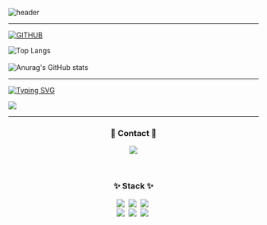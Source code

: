 
<!--
**JungYouM/JungYouM** is a ✨ _special_ ✨ repository because its `README.md` (this file) appears on your GitHub profile.

Here are some ideas to get you started:

- 🔭 I’m currently working on ...
- 🌱 I’m currently learning ...
- 👯 I’m looking to collaborate on ...
- 🤔 I’m looking for help with ...
- 💬 Ask me about ...
- 📫 How to reach me: ...
- 😄 Pronouns: ...
- ⚡ Fun fact: ...
-->

![header](https://capsule-render.vercel.app/api?type=waving&color=timeGradient&text=Welcome%20to%20YouMin's%20GitHub%20👋&animation=twinkling&fontSize=35&fontAlignY=40&fontAlign=65&height=250)

---

[![GITHUB](https://hits.seeyoufarm.com/api/count/incr/badge.svg?url=https%3A%2F%2Fgithub.com%2FJungYouM&count_bg=%23F29494&title_bg=%232F2E2E&icon=github.svg&icon_color=%23FFFFFF&title=GITHUB&edge_flat=false)](https://github.com/JungYouM)


![Top Langs](https://github-readme-stats.vercel.app/api/top-langs/?username=JungYouM&layout=compact&theme=dracula)
<br><br>
![Anurag's GitHub stats](https://github-readme-stats.vercel.app/api?username=JungYouM&hide_rank&theme=radical)


---
[![Typing SVG](https://readme-typing-svg.herokuapp.com/?color=f0f6fc&lines=Hello+World🤖&font=Redressed&size=20)](https://git.io/typing-svg)


![](https://github-profile-summary-cards.vercel.app/api/cards/profile-details?username=JungYouM&theme=nord_dark)


---

<h3 align="center">💫 Contact 💫</h3>
<p align="center">
    <a href="mailto:dbalsdbals000@gmail.com">
        <img src="https://img.shields.io/badge/Gmail-EA4335?style=for-the-badge&logo=Gmail&logoColor=white"/></a>
</p>

<br>

<h3 align="center">✨ Stack ✨</h3>
<p align="center">
  <img src="https://img.shields.io/badge/Unity-000000?style=for-the-badge&logo=Unity&logoColor=white"/></a>&nbsp
  <img src="https://img.shields.io/badge/C++-000000?style=for-the-badge&logo=C++&logoColor=white"/></a>&nbsp
  <img src="https://img.shields.io/badge/Python-000000?style=for-the-badge&logo=Python&logoColor=white"/></a>&nbsp
  <br>
  <img src="https://img.shields.io/badge/autodeskmaya-000000?style=for-the-  badge&logo=autodeskmaya&logoColor=white"/></a>&nbsp
  <img src="https://img.shields.io/badge/adobephotoshop-000000?style=for-the-badge&logo=adobephotoshop&logoColor=white"/></a>&nbsp
  <img src="https://img.shields.io/badge/adobeillustrator-000000?style=for-the-badge&logo=adobeillustrator&logoColor=white"/></a>&nbsp
</p>
